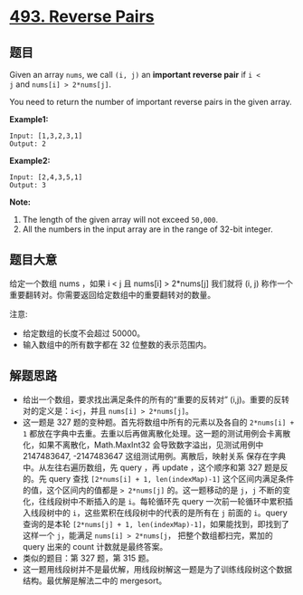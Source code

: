 # [493. Reverse Pairs](https://leetcode.com/problems/reverse-pairs/)


## 题目

Given an array `nums`, we call `(i, j)` an **important reverse pair** if `i < j` and `nums[i] > 2*nums[j]`.

You need to return the number of important reverse pairs in the given array.

**Example1:**

    Input: [1,3,2,3,1]
    Output: 2

**Example2:**

    Input: [2,4,3,5,1]
    Output: 3

**Note:**

1. The length of the given array will not exceed `50,000`.
2. All the numbers in the input array are in the range of 32-bit integer.


## 题目大意

给定一个数组 nums ，如果 i < j 且 nums[i] > 2\*nums[j] 我们就将 (i, j) 称作一个重要翻转对。你需要返回给定数组中的重要翻转对的数量。

注意:

- 给定数组的长度不会超过 50000。
- 输入数组中的所有数字都在 32 位整数的表示范围内。


## 解题思路


- 给出一个数组，要求找出满足条件的所有的“重要的反转对” (i,j)。重要的反转对的定义是：`i<j`，并且 `nums[i] > 2*nums[j]`。
- 这一题是 327 题的变种题。首先将数组中所有的元素以及各自的 `2*nums[i] + 1` 都放在字典中去重。去重以后再做离散化处理。这一题的测试用例会卡离散化，如果不离散化，Math.MaxInt32 会导致数字溢出，见测试用例中 2147483647, -2147483647 这组测试用例。离散后，映射关系 保存在字典中。从左往右遍历数组，先 query ，再 update ，这个顺序和第 327 题是反的。先 query 查找 `[2*nums[i] + 1, len(indexMap)-1]` 这个区间内满足条件的值，这个区间内的值都是 `> 2*nums[j]` 的。这一题移动的是 `j`，`j` 不断的变化，往线段树中不断插入的是 `i`。每轮循环先 query 一次前一轮循环中累积插入线段树中的 `i`，这些累积在线段树中的代表的是所有在 `j` 前面的 `i`。query 查询的是本轮 `[2*nums[j] + 1, len(indexMap)-1]`，如果能找到，即找到了这样一个 `j`，能满足 `nums[i] > 2*nums[j`， 把整个数组都扫完，累加的 query 出来的 count 计数就是最终答案。
- 类似的题目：第 327 题，第 315 题。
- 这一题用线段树并不是最优解，用线段树解这一题是为了训练线段树这个数据结构。最优解是解法二中的 mergesort。
